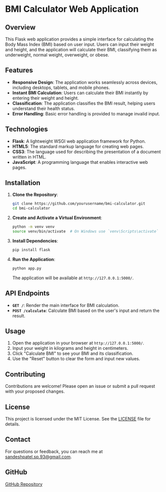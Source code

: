 # BMI Calculator Web Application

## Overview

This Flask web application provides a simple interface for calculating the Body Mass Index (BMI) based on user input. Users can input their weight and height, and the application will calculate their BMI, classifying them as underweight, normal weight, overweight, or obese.

## Features

- **Responsive Design**: The application works seamlessly across devices, including desktops, tablets, and mobile phones.
- **Instant BMI Calculation**: Users can calculate their BMI instantly by entering their weight and height.
- **Classification**: The application classifies the BMI result, helping users understand their health status.
- **Error Handling**: Basic error handling is provided to manage invalid input.

## Technologies

- **Flask**: A lightweight WSGI web application framework for Python.
- **HTML5**: The standard markup language for creating web pages.
- **CSS3**: The language used for describing the presentation of a document written in HTML.
- **JavaScript**: A programming language that enables interactive web pages.

## Installation

1. **Clone the Repository**:

    ```bash
    git clone https://github.com/yourusername/bmi-calculator.git
    cd bmi-calculator
    ```

2. **Create and Activate a Virtual Environment**:

    ```bash
    python -m venv venv
    source venv/bin/activate  # On Windows use `venv\Scripts\activate`
    ```

3. **Install Dependencies**:

    ```bash
    pip install flask
    ```

4. **Run the Application**:

    ```bash
    python app.py
    ```

    The application will be available at `http://127.0.0.1:5000/`.

## API Endpoints

- **`GET /`**: Render the main interface for BMI calculation.
- **`POST /calculate`**: Calculate BMI based on the user's input and return the result.

## Usage

1. Open the application in your browser at `http://127.0.0.1:5000/`.
2. Input your weight in kilograms and height in centimeters.
3. Click "Calculate BMI" to see your BMI and its classification.
4. Use the "Reset" button to clear the form and input new values.

## Contributing

Contributions are welcome! Please open an issue or submit a pull request with your proposed changes.

## License

This project is licensed under the MIT License. See the [LICENSE](LICENSE) file for details.

## Contact

For questions or feedback, you can reach me at [sandeshpatel.sp.93@gmail.com](mailto:sandeshpatel.sp.93@gmail.com).

## GitHub

[GitHub Repository](https://github.com/sandeshPatel06/BMI-calculator.git)
